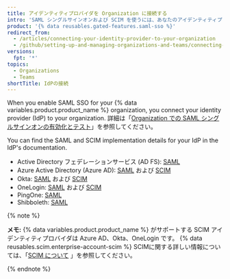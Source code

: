 ```yaml
---
title: アイデンティティプロバイダを Organization に接続する
intro: 'SAML シングルサインオンおよび SCIM を使うには、あなたのアイデンティティプロバイダを、あなたの {% data variables.product.product_name %} Organization に接続する必要があります。'
product: '{% data reusables.gated-features.saml-sso %}'
redirect_from:
  - /articles/connecting-your-identity-provider-to-your-organization
  - /github/setting-up-and-managing-organizations-and-teams/connecting-your-identity-provider-to-your-organization
versions:
  fpt: '*'
topics:
  - Organizations
  - Teams
shortTitle: IdPの接続
---
```


When you enable SAML SSO for your {% data variables.product.product_name %} organization, you connect your identity provider (IdP) to your organization. 詳細は「[Organization での SAML シングルサインオンの有効化とテスト](/organizations/managing-saml-single-sign-on-for-your-organization/enabling-and-testing-saml-single-sign-on-for-your-organization)」を参照してください。

You can find the SAML and SCIM implementation details for your IdP in the IdP's documentation.
- Active Directory フェデレーションサービス (AD FS): [SAML](https://docs.microsoft.com/windows-server/identity/active-directory-federation-services)
- Azure Active Directory (Azure AD): [SAML](https://docs.microsoft.com/azure/active-directory/active-directory-saas-github-tutorial) および [SCIM](https://docs.microsoft.com/azure/active-directory/active-directory-saas-github-provisioning-tutorial)
- Okta: [SAML](http://saml-doc.okta.com/SAML_Docs/How-to-Configure-SAML-2.0-for-Github-com.html) および [SCIM](http://developer.okta.com/standards/SCIM/)
- OneLogin: [SAML](https://onelogin.service-now.com/support?id=kb_article&sys_id=2929ddcfdbdc5700d5505eea4b9619c6) および [SCIM](https://onelogin.service-now.com/support?id=kb_article&sys_id=5aa91d03db109700d5505eea4b96197e)
- PingOne: [SAML](https://support.pingidentity.com/s/marketplace-integration/a7i1W0000004ID3QAM/github-connector)
- Shibboleth: [SAML](https://wiki.shibboleth.net/confluence/display/IDP30/Home)

{% note %}

**メモ:** {% data variables.product.product_name %} がサポートする SCIM アイデンティティプロバイダは Azure AD、Okta、OneLogin です。 {% data reusables.scim.enterprise-account-scim %} SCIMに関する詳しい情報については、「[SCIM について](/organizations/managing-saml-single-sign-on-for-your-organization/about-scim) 」を参照してください。

{% endnote %}
